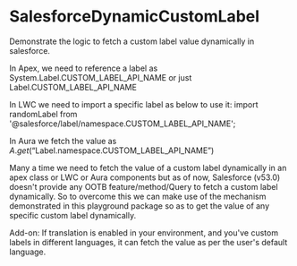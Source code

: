 # SalesforceDynamicCustomLabel
Demonstrate the logic to fetch a custom label value dynamically in salesforce.

In Apex, we need to reference a label as System.Label.CUSTOM_LABEL_API_NAME or just Label.CUSTOM_LABEL_API_NAME

In LWC we need to import a specific label as below to use it:
import randomLabel from '@salesforce/label/namespace.CUSTOM_LABEL_API_NAME';

In Aura we fetch the value as $A.get(“$Label.namespace.CUSTOM_LABEL_API_NAME”)

Many a time we need to fetch the value of a custom label dynamically in an apex class or LWC or Aura components but as of now, Salesforce (v53.0) doesn't provide any OOTB feature/method/Query to fetch a custom label dynamically. So to overcome this we can make use of the mechanism demonstrated in this playground package so as to get the value of any specific custom label dynamically.

Add-on: If translation is enabled in your environment, and you've custom labels in different languages, it can fetch the value as per the user's default language.
